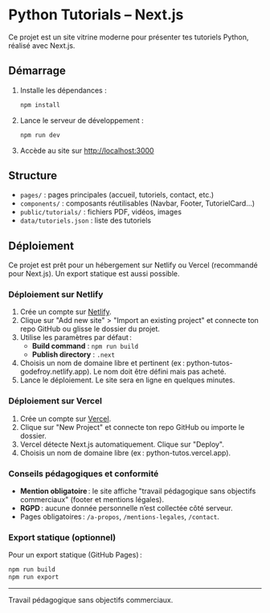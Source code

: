 # Python Tutorials – Next.js

Ce projet est un site vitrine moderne pour présenter tes tutoriels Python, réalisé avec Next.js.

## Démarrage

1. Installe les dépendances :
   ```bash
   npm install
   ```
2. Lance le serveur de développement :
   ```bash
   npm run dev
   ```
3. Accède au site sur [http://localhost:3000](http://localhost:3000)

## Structure
- `pages/` : pages principales (accueil, tutoriels, contact, etc.)
- `components/` : composants réutilisables (Navbar, Footer, TutorielCard...)
- `public/tutorials/` : fichiers PDF, vidéos, images
- `data/tutoriels.json` : liste des tutoriels

## Déploiement
Ce projet est prêt pour un hébergement sur Netlify ou Vercel (recommandé pour Next.js). Un export statique est aussi possible.

### Déploiement sur Netlify
1. Crée un compte sur [Netlify](https://www.netlify.com/).
2. Clique sur "Add new site" > "Import an existing project" et connecte ton repo GitHub ou glisse le dossier du projet.
3. Utilise les paramètres par défaut : 
   - **Build command** : `npm run build`
   - **Publish directory** : `.next`
4. Choisis un nom de domaine libre et pertinent (ex : python-tutos-godefroy.netlify.app). Le nom doit être défini mais pas acheté.
5. Lance le déploiement. Le site sera en ligne en quelques minutes.

### Déploiement sur Vercel
1. Crée un compte sur [Vercel](https://vercel.com/).
2. Clique sur "New Project" et connecte ton repo GitHub ou importe le dossier.
3. Vercel détecte Next.js automatiquement. Clique sur "Deploy".
4. Choisis un nom de domaine libre (ex : python-tutos.vercel.app).

### Conseils pédagogiques et conformité
- **Mention obligatoire** : le site affiche "travail pédagogique sans objectifs commerciaux" (footer et mentions légales).
- **RGPD** : aucune donnée personnelle n’est collectée côté serveur.
- Pages obligatoires : `/a-propos`, `/mentions-legales`, `/contact`.

### Export statique (optionnel)
Pour un export statique (GitHub Pages) :
```bash
npm run build
npm run export
```

---
Travail pédagogique sans objectifs commerciaux.

